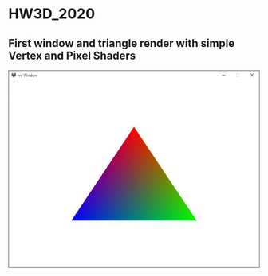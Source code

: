 # HW3D_2020
## First window and triangle render with simple Vertex and Pixel Shaders
![FirstTriangle](FirstTriangle.JPG)
